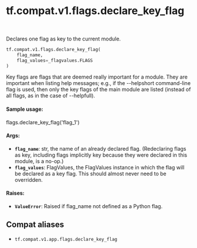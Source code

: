 <div itemscope itemtype="http://developers.google.com/ReferenceObject">
<meta itemprop="name" content="tf.compat.v1.flags.declare_key_flag" />
<meta itemprop="path" content="Stable" />
</div>

# tf.compat.v1.flags.declare_key_flag

<!-- Insert buttons and diff -->

<table class="tfo-notebook-buttons tfo-api" align="left">
</table>



Declares one flag as key to the current module.

``` python
tf.compat.v1.flags.declare_key_flag(
    flag_name,
    flag_values=_flagvalues.FLAGS
)
```



<!-- Placeholder for "Used in" -->

Key flags are flags that are deemed really important for a module.
They are important when listing help messages; e.g., if the
--helpshort command-line flag is used, then only the key flags of the
main module are listed (instead of all flags, as in the case of
--helpfull).

#### Sample usage:


flags.declare_key_flag('flag_1')



#### Args:


* <b>`flag_name`</b>: str, the name of an already declared flag.
    (Redeclaring flags as key, including flags implicitly key
    because they were declared in this module, is a no-op.)
* <b>`flag_values`</b>: FlagValues, the FlagValues instance in which the flag will
    be declared as a key flag. This should almost never need to be
    overridden.


#### Raises:


* <b>`ValueError`</b>: Raised if flag_name not defined as a Python flag.

## Compat aliases

* `tf.compat.v1.app.flags.declare_key_flag`

